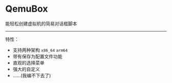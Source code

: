 # QemuBox

能轻松创建虚拟机的简易对话框脚本

---

特性：

* 支持两种架构 `x86_64` `arm64`
* 带有保存为配置文件功能
* 直观的选择菜单
* 强大的自定义
* ......(我编不下去了)

